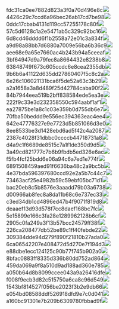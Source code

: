 fdc31ca0ee7882d823a3f0a70d496e8c<img  src="https://img.alicdn.com/bao/uploaded/i3/2639837995/TB2me9npIj_B1NjSZFHXXaDWpXa_!!2639837995.jpg_160x160.jpg">
4426c29c7ccd6a96bec26ab17cd7be98<img  src="https://img.alicdn.com/bao/uploaded/i4/2639837995/O1CN0128vl03pVszyGMqJ_!!2639837995.jpg_160x160.jpg">
0ddc17cbab4131d119cc57255178c80f<img  src="https://img.alicdn.com/bao/uploaded/i1/2639837995/O1CN0128vl0KHRyAexEmp_!!2639837995.jpg_160x160.jpg">
57c5d6128c1a2e5471ab5c329c92bc16<img  src="https://img.alicdn.com/bao/uploaded/i3/2639837995/O1CN0128vl0EHQKbxN3lK_!!2639837995.jpg_160x160.jpg">
6d8cd46dddd6f1b2558a72e01c3a834f<img  src="https://img.alicdn.com/bao/uploaded/i2/2639837995/O1CN0128vl0Ih2dy6u3Fm_!!2639837995.jpg_160x160.jpg">
a9d98a88bb7d6880a7009e56ba6b36c9<img  src="https://img.alicdn.com/bao/uploaded/i2/2639837995/TB2mEA3prZnBKNjSZFGXXbt3FXa_!!2639837995.jpg_160x160.jpg">
aee68e9a65e7660ac4b243b94a5ceeaf<img  src="https://img.alicdn.com/bao/uploaded/i3/2639837995/TB2Z4ECncj_B1NjSZFHXXaDWpXa_!!2639837995.jpg_160x160.jpg">
3bf64947d9a79fec8a8664432e8238b8<img  src="https://img.alicdn.com/bao/uploaded/i4/2639837995/O1CN0128vl0crlIuBjuDl_!!2639837995.jpg_160x160.jpg">
63848749f673c605ccdc6e8cea2355db<img  src="https://img.alicdn.com/bao/uploaded/i1/2639837995/O1CN0128vl0Y8l0ANbkeI_!!2639837995.jpg_160x160.jpg">
9b6b6a41122d635dd27860407f5c8c2a<img  src="https://img.alicdn.com/bao/uploaded/i4/2639837995/O1CN0128vl0WN9kjPa3ZD_!!2639837995.jpg_160x160.jpg">
6e26c106021131bca6f5de52a63c3b29<img  src="https://img.alicdn.com/bao/uploaded/i3/2639837995/O1CN0128vl01xAQZlViQ5_!!2639837995.jpg_160x160.jpg">
a2a1658a3a8d489f25d42784caba90f2<img  src="https://img.alicdn.com/bao/uploaded/i4/2639837995/O1CN0128vl0FocLMl3t6j_!!2639837995.jpg_160x160.jpg">
84b7944eea519b2bff838584ede5ea3e<img  src="https://img.alicdn.com/imgextra/i3/2639837995/O1CN0128vl0k2K3SR0lFI_!!2639837995.jpg">
222f9c33e3d232358550c594aabf1af1<img  src="https://img.alicdn.com/imgextra/i1/2639837995/O1CN0128vl0glIVbTjEKq_!!2639837995.jpg">
ea27875be1a8c1c03e359b0d755db6e7<img  src="https://img.alicdn.com/imgextra/i4/2639837995/O1CN0128vl0igNIpnSaXA_!!2639837995.jpg">
70fba50beddd9e556ec394363eac4ee4<img  src="https://img.alicdn.com/imgextra/i4/2639837995/O1CN0128vl0kEQt9lYqwX_!!2639837995.jpg">
642e47776327e9e7723d5b851066d3e0<img  src="https://img.alicdn.com/imgextra/i1/2639837995/O1CN0128vl0iuANVrscFf_!!2639837995.jpg">
8ee8533be3d1428ebd6ad5f42c4a2087<img  src="https://img.alicdn.com/imgextra/i4/2639837995/O1CN0128vl0glJiMFQsLU_!!2639837995.jpg">
2387c4028f31dbbc0ccccb44718731a8<img  src="https://img.alicdn.com/imgextra/i4/2639837995/O1CN0128vl0k2Ia0MlC14_!!2639837995.jpg">
d4a9c1f6689de8515c7a1f1de350d9d5<img  src="https://img.alicdn.com/imgextra/i3/2639837995/O1CN0128vl0iuAB2hoA7Q_!!2639837995.jpg">
3a49cd821777c7b6b9fbdb5ed326e6ac<img  src="https://img.alicdn.com/imgextra/i4/2639837995/O1CN0128vl0h8OggswXZ2_!!2639837995.jpg">
f5fb4fcf25bdd6e06a94c6a7ed1e774f<img  src="https://img.alicdn.com/imgextra/i1/2639837995/O1CN0128vl0iZREjhpmfh_!!2639837995.jpg">
6891508459aed91f6636ba48c2a9bc5b<img  src="https://img.alicdn.com/imgextra/i2/2639837995/O1CN0128vl0i35irjZkES_!!2639837995.jpg">
4e37bda596397680ccd92e2a5b7c44c7<img  src="https://img.alicdn.com/imgextra/i1/2639837995/O1CN0128vl0i35O6XA5Jt_!!2639837995.jpg">
73463acf25e4982b59c59ebf05bc71d1<img  src="https://img.alicdn.com/imgextra/i2/2639837995/O1CN0128vl0iZRVLeI0ah_!!2639837995.jpg">
bac20eb8c5b8576e3aaadd79b03a6738<img  src="https://img.alicdn.com/imgextra/i2/2639837995/O1CN0128vl0iuBaHDfuW7_!!2639837995.jpg">
d00966ab8fec8a8da11b68c6e737ec33<img  src="https://img.alicdn.com/imgextra/i4/2639837995/O1CN0128vl0cPi3i1iBrt_!!2639837995.jpg">
c3ed34db1cd4896ed47b4f9071f819d8<img  src="https://img.alicdn.com/imgextra/i1/2639837995/O1CN0128vl0cPiGB37cSb_!!2639837995.jpg">
deaaef13d93d578f7cc8daef168bc7fc<img  src="https://img.alicdn.com/imgextra/i4/2639837995/O1CN0128vl0ha2Qwhex4c_!!2639837995.jpg">
5e15899e166c3fa28e1289962128b6cf<img  src="https://img.alicdn.com/imgextra/i4/2639837995/O1CN0128vl0iZQtwEypV0_!!2639837995.jpg">
2905c0fa249a3f13b57bcc24579ff38f<img  src="https://img.alicdn.com/imgextra/i1/2639837995/O1CN0128vl0glJRlHqgTS_!!2639837995.jpg">
226ca208477db52be89c1ff40febde22<img  src="https://img.alicdn.com/imgextra/i1/2639837995/O1CN0128vl0k2ImUk4lzr_!!2639837995.jpg">
309384dde94d279f890f21810b27ada0<img  src="https://img.alicdn.com/imgextra/i4/2639837995/O1CN0128vl0ha3NAswFw6_!!2639837995.jpg">
6ca06542207e408472d5d270e7f194d3<img  src="https://img.alicdn.com/imgextra/i4/2639837995/O1CN0128vl0iuAysrfYUf_!!2639837995.jpg">
e88dbe1ecc124125c90b77f745b902a0<img  src="https://img.alicdn.com/imgextra/i1/2639837995/O1CN0128vl0iLAOwgDEFI_!!2639837995.jpg">
8bfac0883ff8335d336b80dd752ad864<img  src="https://img.alicdn.com/imgextra/i4/2639837995/O1CN0128vl0glJa3JGqyt_!!2639837995.jpg">
459da069a9f8a510d9ad188ad360e785<img  src="https://img.alicdn.com/imgextra/i3/2639837995/O1CN0128vl0jC4bKeTHuj_!!2639837995.jpg">
a050b64d8b8099ccee043a9a26416dfe<img  src="https://img.alicdn.com/imgextra/i1/2639837995/O1CN0128vl0kEQYMm9Osq_!!2639837995.jpg">
f008f9ecb3d82c515750a6ca8c96d549<img  src="https://img.alicdn.com/imgextra/i3/2639837995/O1CN0128vl0jqRipOeLt8_!!2639837995.jpg">
1543bf814527f056be2023f3b2e9db66<img  src="https://img.alicdn.com/imgextra/i4/2639837995/O1CN0128vl0kEPgKhKXht_!!2639837995.jpg">
e054bd08588ddf526918dfd9e7c0d041<img  src="https://img.alicdn.com/imgextra/i4/2639837995/O1CN0128vl0kEQkpQgaYn_!!2639837995.jpg">
a160bc91301e7b209b6309780fbbad9f<img  src="https://img.alicdn.com/imgextra/i3/2639837995/O1CN0128vl0jC4COIAxI3_!!2639837995.jpg">
